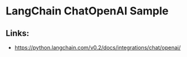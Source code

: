 # LangChain ChatOpenAI Sample

## Links:
- https://python.langchain.com/v0.2/docs/integrations/chat/openai/